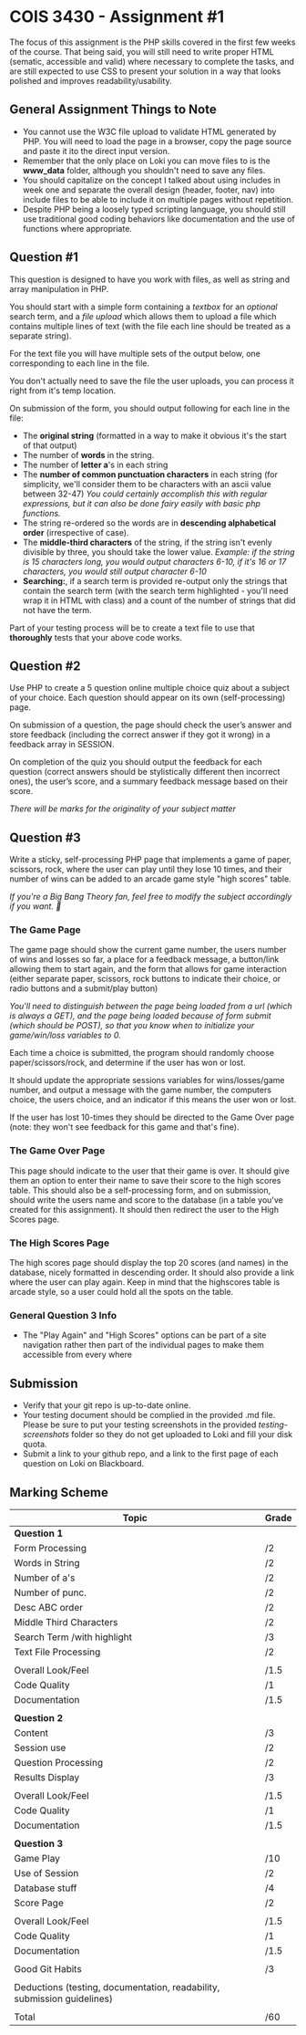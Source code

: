 # COIS 3430 - Assignment #1

The focus of this assignment is the PHP skills covered in the first few weeks of the course. That being said, you will still need to write proper HTML (sematic, accessible and valid) where necessary to complete the tasks, and are still expected to use CSS to present your solution in a way that looks polished and improves readability/usability.

## General Assignment Things to Note

- You cannot use the W3C file upload to validate HTML generated by PHP. You will need to load the page in a browser, copy the page source and paste it ito the direct input version.
- Remember that the only place on Loki you can move files to is the **www_data** folder, although you shouldn't need to save any files.
- You should capitalize on the concept I talked about using includes in week one and separate the overall design (header, footer, nav) into include files to be able to include it on multiple pages without repetition.
- Despite PHP being a loosely typed scripting language, you should still use traditional good coding behaviors like documentation and the use of functions where appropriate.

## Question #1

This question is designed to have you work with files, as well as string and array manipulation in PHP.

You should start with a simple form containing a _textbox_ for an _optional_ search term, and a _file upload_ which allows them to upload a file which contains multiple lines of text (with the file each line should be treated as a separate string).

For the text file you will have multiple sets of the output below, one corresponding to each line in the file.

You don't actually need to save the file the user uploads, you can process it right from it's temp location.

On submission of the form, you should output following for each line in the file:

- The **original string** (formatted in a way to make it obvious it's the start of that output)
- The number of **words** in the string.
- The number of **letter a**'s in each string
- The **number of common punctuation characters** in each string (for simplicity, we'll consider them to be characters with an ascii value between 32-47) _You could certainly accomplish this with regular expressions, but it can also be done fairy easily with basic php functions._
- The string re-ordered so the words are in **descending alphabetical order** (irrespective of case).
- The **middle-third characters** of the string, if the string isn't evenly divisible by three, you should take the lower value. _Example: if the string is 15 characters long, you would output characters 6-10, if it's 16 or 17 characters, you would still output character 6-10_
- **Searching:**, if a search term is provided re-output only the strings that contain the search term (with the search term highlighted - you'll need wrap it in HTML with class) and a count of the number of strings that did not have the term.

Part of your testing process will be to create a text file to use that **thoroughly** tests that your above code works.

## Question #2

Use PHP to create a 5 question online multiple choice quiz about a subject of your choice. Each question should appear on its own (self-processing) page.

On submission of a question, the page should check the user’s answer and store feedback (including the correct answer if they got it wrong) in a feedback array in SESSION.

On completion of the quiz you should output the feedback for each question (correct answers should be stylistically different then incorrect ones), the user’s score, and a summary feedback message based on their score.

_There will be marks for the originality of your subject matter_

## Question #3

Write a sticky, self-processing PHP page that implements a game of paper, scissors, rock, where the user can play until they lose 10 times, and their number of wins can be added to an arcade game style "high scores" table.

_If you're a Big Bang Theory fan, feel free to modify the subject accordingly if you want. 🖖_

### The Game Page

The game page should show the current game number, the users number of wins and losses so far, a place for a feedback message, a button/link allowing them to start again, and the form that allows for game interaction (either separate paper, scissors, rock buttons to indicate their choice, or radio buttons and a submit/play button)

_You'll need to distinguish between the page being loaded from a url (which is always a GET), and the page being loaded because of form submit (which should be POST), so that you know when to initialize your game/win/loss variables to 0._

Each time a choice is submitted, the program should randomly choose paper/scissors/rock, and determine if the user has won or lost.

It should update the appropriate sessions variables for wins/losses/game number, and output a message with the game number, the computers choice, the users choice, and an indicator if this means the user won or lost.

If the user has lost 10-times they should be directed to the Game Over page (note: they won't see feedback for this game and that's fine).

### The Game Over Page

This page should indicate to the user that their game is over. It should give them an option to enter their name to save their score to the high scores table. This should also be a self-processing form, and on submission, should write the users name and score to the database (in a table you've created for this assignment). It should then redirect the user to the High Scores page.

### The High Scores Page

The high scores page should display the top 20 scores (and names) in the database, nicely formatted in descending order. It should also provide a link where the user can play again. Keep in mind that the highscores table is arcade style, so a user could hold all the spots on the table.

### General Question 3 Info

- The "Play Again" and "High Scores" options can be part of a site navigation rather then part of the individual pages to make them accessible from every where

## Submission

- Verify that your git repo is up-to-date online.
- Your testing document should be complied in the provided .md file. Please be sure to put your testing screenshots in the provided _testing-screenshots_ folder so they do not get uploaded to Loki and fill your disk quota.
- Submit a link to your github repo, and a link to the first page of each question on Loki on Blackboard.

## Marking Scheme

| Topic | Grade |
| --- | --- |
| **Question 1** |  |
| Form Processing | /2 |
| Words in String | /2 |
| Number of a's | /2 |
| Number of punc. | /2 |
| Desc ABC order | /2 |
| Middle Third Characters | /2 |
| Search Term /with highlight | /3 |
| Text File Processing | /2 |
|  |  |
| Overall Look/Feel | /1.5 |
| Code Quality | /1 |
| Documentation | /1.5 |
|  |  |
| **Question 2** |  |
| Content | /3 |
| Session use | /2 |
| Question Processing | /2 |
| Results Display | /3 |
|  |  |
| Overall Look/Feel | /1.5 |
| Code Quality | /1 |
| Documentation | /1.5 |
|  |  |
| **Question 3** |  |
| Game Play | /10 |
| Use of Session | /2 |
| Database stuff | /4 |
| Score Page | /2 |
|  |  |
| Overall Look/Feel | /1.5 |
| Code Quality | /1 |
| Documentation | /1.5 |
|  |  |
| Good Git Habits | /3 |
|  |  |
| Deductions (testing, documentation, readability, submission guidelines) |  |
|  |  |
| Total | /60 |

